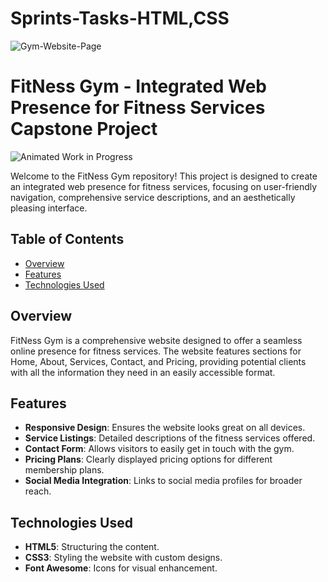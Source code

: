 # Sprints-Tasks-HTML,CSS
![Gym-Website-Page](https://drive.google.com/file/d/1P_pi00UM0DDBmpS_I-ItzggYsKHgEHCP/view?usp=sharing)
# FitNess Gym - Integrated Web Presence for Fitness Services Capstone Project
![Animated Work in Progress]([https://drive.google.com/uc?id=1DIMIVh6wuiw82Yk22TaaJLaKHtUJr0dL](https://drive.google.com/file/d/1i3Fx-2F3D-Apua6pRcl665OtJvBEaod0/view?usp=sharing))

Welcome to the FitNess Gym repository! This project is designed to create an integrated web presence for fitness services, focusing on user-friendly navigation, comprehensive service descriptions, and an aesthetically pleasing interface.

## Table of Contents
- [Overview](#overview)
- [Features](#features)
- [Technologies Used](#technologies-used)

## Overview

FitNess Gym is a comprehensive website designed to offer a seamless online presence for fitness services. The website features sections for Home, About, Services, Contact, and Pricing, providing potential clients with all the information they need in an easily accessible format.

## Features

- **Responsive Design**: Ensures the website looks great on all devices.
- **Service Listings**: Detailed descriptions of the fitness services offered.
- **Contact Form**: Allows visitors to easily get in touch with the gym.
- **Pricing Plans**: Clearly displayed pricing options for different membership plans.
- **Social Media Integration**: Links to social media profiles for broader reach.

## Technologies Used

- **HTML5**: Structuring the content.
- **CSS3**: Styling the website with custom designs.
- **Font Awesome**: Icons for visual enhancement.

   
